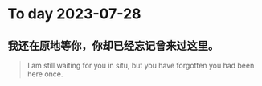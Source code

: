 
# To day 2023-07-28


## 我还在原地等你，你却已经忘记曾来过这里。
> I am still waiting for you in situ, but you have forgotten you had been here once.

    